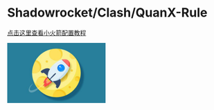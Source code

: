 # Shadowrocket/Clash/QuanX-Rule
[点击这里查看小火箭配置教程](Shadowrocket/Readme.md)

<img src="https://raw.githubusercontent.com/AU-Linsanity/Shadowrocket-Clash-QuanX-Rule/main/Readme_md_files/火箭.jpg" width="45%">
